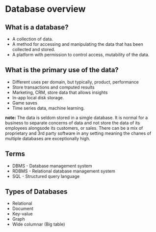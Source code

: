 # Database overview

## What is a database?
- A collection of data.
- A method for accessing and manipulating the data that has been collected and stored.
- A platform with permission to control access, mutability of the data.

## What is the primary use of the data?
- Different uses per domain, but typically, product, performance
- Store transactions and computed results
- Marketing, CRM, store data that allows insights
- In-app local disk storage.
- Game saves
- Time series data, machine learning.

**note:** The data is seldom stored in a simgle database. It is normal for a business to separate concerns of data and not store the data of its employees alongsode its customers, or sales. There can be a mix of proprietary and 3rd party software in any setting meaning the chanes of multiple databases are exceptionally high.

## Terms
- DBMS - Database management system
- RDBMS - Relational database management system
- SQL - Structured query language

## Types of Databases
- Relational
- Document
- Key-value
- Graph
- Wide columnar (Big table)